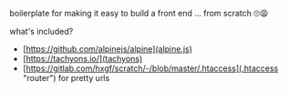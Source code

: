 boilerplate for making it easy to build a front end ... from scratch 🙄😩

what's included?
- [https://github.com/alpinejs/alpine](alpine.js)
- [https://tachyons.io/](tachyons)
- [https://gitlab.com/hxgf/scratch/-/blob/master/.htaccess](.htaccess "router") for pretty urls
